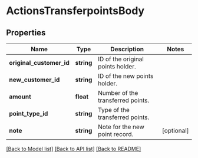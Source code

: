 # ActionsTransferpointsBody

## Properties
Name | Type | Description | Notes
------------ | ------------- | ------------- | -------------
**original_customer_id** | **string** | ID of the original points holder. | 
**new_customer_id** | **string** | ID of the new points holder. | 
**amount** | **float** | Number of the transferred points. | 
**point_type_id** | **string** | Type of the transferred points. | 
**note** | **string** | Note for the new point record. | [optional] 

[[Back to Model list]](../../README.md#documentation-for-models) [[Back to API list]](../../README.md#documentation-for-api-endpoints) [[Back to README]](../../README.md)


